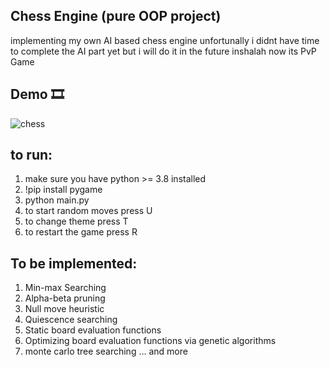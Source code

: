 ## Chess Engine (pure OOP project)
implementing my own AI based chess engine unfortunally i didnt have time to complete the AI part yet but i will do it in the future inshalah now its PvP Game


 ## Demo 🎞
![chess](https://user-images.githubusercontent.com/75990647/190928546-5f6bfb0c-65da-4359-ab20-120c03248f2e.gif)

## to run:
1. make sure you have python >= 3.8 installed
2. !pip install pygame
3. python main.py
4. to start random moves press U
5. to change theme press T
6. to restart the game press R


## To be implemented:
1. Min-max Searching
2. Alpha-beta pruning
3. Null move heuristic
4. Quiescence searching
5. Static board evaluation functions
6. Optimizing board evaluation functions via genetic algorithms
7. monte carlo tree searching ... and more

